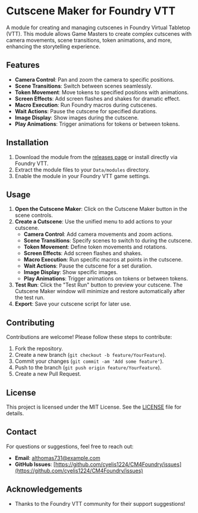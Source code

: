 # Cutscene Maker for Foundry VTT

A module for creating and managing cutscenes in Foundry Virtual Tabletop (VTT). This module allows Game Masters to create complex cutscenes with camera movements, scene transitions, token animations, and more, enhancing the storytelling experience.

## Features

- **Camera Control**: Pan and zoom the camera to specific positions.
- **Scene Transitions**: Switch between scenes seamlessly.
- **Token Movement**: Move tokens to specified positions with animations.
- **Screen Effects**: Add screen flashes and shakes for dramatic effect.
- **Macro Execution**: Run Foundry macros during cutscenes.
- **Wait Actions**: Pause the cutscene for specified durations.
- **Image Display**: Show images during the cutscene.
- **Play Animations**: Trigger animations for tokens or between tokens.

## Installation

1. Download the module from the [releases page](https://github.com/cyelis1224/CM4Foundry/releases) or install directly via Foundry VTT.
2. Extract the module files to your `Data/modules` directory.
3. Enable the module in your Foundry VTT game settings.

## Usage

1. **Open the Cutscene Maker**: Click on the Cutscene Maker button in the scene controls.
2. **Create a Cutscene**: Use the unified menu to add actions to your cutscene.
   - **Camera Control**: Add camera movements and zoom actions.
   - **Scene Transitions**: Specify scenes to switch to during the cutscene.
   - **Token Movement**: Define token movements and rotations.
   - **Screen Effects**: Add screen flashes and shakes.
   - **Macro Execution**: Run specific macros at points in the cutscene.
   - **Wait Actions**: Pause the cutscene for a set duration.
   - **Image Display**: Show specific images.
   - **Play Animations**: Trigger animations on tokens or between tokens.
3. **Test Run**: Click the "Test Run" button to preview your cutscene. The Cutscene Maker window will minimize and restore automatically after the test run.
4. **Export**: Save your cutscene script for later use.

## Contributing

Contributions are welcome! Please follow these steps to contribute:

1. Fork the repository.
2. Create a new branch (`git checkout -b feature/YourFeature`).
3. Commit your changes (`git commit -am 'Add some feature'`).
4. Push to the branch (`git push origin feature/YourFeature`).
5. Create a new Pull Request.

## License

This project is licensed under the MIT License. See the [LICENSE](LICENSE) file for details.

## Contact

For questions or suggestions, feel free to reach out:

- **Email**: althomas731@example.com
- **GitHub Issues**: [https://github.com/cyelis1224/CM4Foundry/issues](https://github.com/cyelis1224/CM4Foundry/issues)

## Acknowledgements

- Thanks to the Foundry VTT community for their support suggestions!

